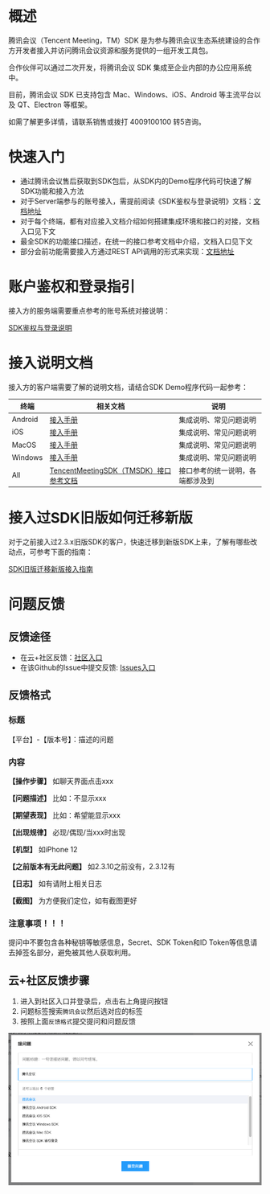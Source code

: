 
# 概述
腾讯会议（Tencent Meeting，TM）SDK 是为参与腾讯会议生态系统建设的合作方开发者接入并访问腾讯会议资源和服务提供的一组开发工具包。

合作伙伴可以通过二次开发，将腾讯会议 SDK 集成至企业内部的办公应用系统中。

目前，腾讯会议 SDK 已支持包含 Mac、Windows、iOS、Android 等主流平台以及 QT、Electron 等框架。

如需了解更多详情，请联系销售或拨打 4009100100 转5咨询。

# 快速入门

- 通过腾讯会议售后获取到SDK包后，从SDK内的Demo程序代码可快速了解SDK功能和接入方法
- 对于Server端参与的账号接入，需提前阅读《SDK鉴权与登录说明》文档：[文档地址](Docs/Common/SDK鉴权与登录说明.md)
- 对于每个终端，都有对应接入文档介绍如何搭建集成环境和接口的对接，文档入口见下文
- 最全SDK的功能接口描述，在统一的接口参考文档中介绍，文档入口见下文
- 部分会前功能需要接入方通过REST API调用的形式来实现：[文档地址](https://cloud.tencent.com/document/product/1095/42407)

# 账户鉴权和登录指引
接入方的服务端需要重点参考的账号系统对接说明：

[SDK鉴权与登录说明](Docs/Common/SDK鉴权与登录说明.md)

# 接入说明文档
接入方的客户端需要了解的说明文档，请结合SDK Demo程序代码一起参考：

| 终端 | 相关文档 | 说明 |
|--- |--- |--- |
| Android | [接入手册](Docs/Android/Android接入手册.md) | 集成说明、常见问题说明 |
| iOS | [接入手册](Docs/iOS/iOS接入手册.md) | 集成说明、常见问题说明 |
| MacOS | [接入手册](Docs/MacOS/MacOS接入手册.md) | 集成说明、常见问题说明 |
| Windows | [接入手册](Docs/Windows/Windows接入手册.md) | 集成说明、常见问题说明 |
| All | [TencentMeetingSDK（TMSDK）接口参考文档](Docs/Common/TencentMeetingSDK（TMSDK）接口参考文档.md) | 接口参考的统一说明，各端都涉及到 |


# 接入过SDK旧版如何迁移新版

对于之前接入过2.3.x旧版SDK的客户，快速迁移到新版SDK上来，了解有哪些改动点，可参考下面的指南：

[SDK旧版迁移新版接入指南](Docs/Common/SDK旧版迁移新版接入指南.md)


# 问题反馈

## 反馈途径
- 在云+社区反馈：[社区入口](https://cloud.tencent.com/developer/tag/10945?entry=ask)
- 在该Github的Issue中提交反馈: [Issues入口](https://github.com/Tencent-Meeting/TencentMeetingSDK/issues)

## 反馈格式

### 标题
【平台】-【版本号】：描述的问题

### 内容
**【操作步骤】**
如聊天界面点击xxx

**【问题描述】**
比如：不显示xxx

**【期望表现】**
比如：希望能显示xxx

**【出现规律】**
必现/偶现/当xxx时出现

**【机型】**
如iPhone 12

**【之前版本有无此问题】**
如2.3.10之前没有，2.3.12有

**【日志】**
如有请附上相关日志

**【截图】**
为方便我们定位，如有截图更好

### 注意事项！！！
提问中不要包含各种秘钥等敏感信息，Secret、SDK Token和ID Token等信息请去掉签名部分，避免被其他人获取利用。

## 云+社区反馈步骤

1. 进入到社区入口并登录后，点击右上角提问按钮
2. 问题标签搜索`腾讯会议`然后选对应的标签
3. 按照上面`反馈格式`提交提问和问题反馈

![提问题选择腾讯会议标签](Docs/Common/images/sdk_tags.png)
